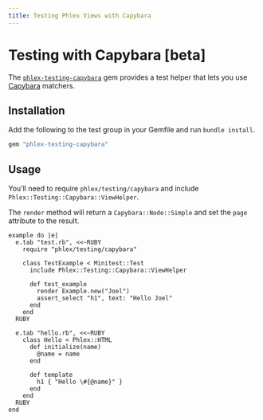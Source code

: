 ```yaml
---
title: Testing Phlex Views with Capybara
---
```


# Testing with Capybara [beta]

The [`phlex-testing-capybara`](https://rubygems.org/gems/phlex-testing-capybara) gem provides a test helper that lets you use [Capybara](http://teamcapybara.github.io/capybara/) matchers.

## Installation

Add the following to the test group in your Gemfile and run `bundle install`.

```ruby
gem "phlex-testing-capybara"
```

## Usage

You’ll need to require `phlex/testing/capybara` and include `Phlex::Testing::Capybara::ViewHelper`.

The `render` method will return a `Capybara::Node::Simple` and set the `page` attribute to the result.

```phlex
example do |e|
  e.tab "test.rb", <<~RUBY
    require "phlex/testing/capybara"

    class TestExample < Minitest::Test
      include Phlex::Testing::Capybara::ViewHelper

      def test_example
        render Example.new("Joel")
        assert_select "h1", text: "Hello Joel"
      end
    end
  RUBY

  e.tab "hello.rb", <<~RUBY
    class Hello < Phlex::HTML
      def initialize(name)
        @name = name
      end

      def template
        h1 { "Hello \#{@name}" }
      end
    end
  RUBY
end
```
